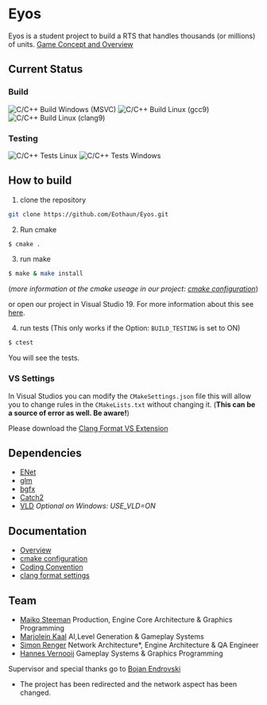 # Eyos

Eyos is a student project to build a RTS that handles thousands (or millions) of units.  [Game Concept and Overview](https://github.com/Eothaun/Eyos/wiki/)

## Current Status

### Build

![C/C++ Build Windows (MSVC)](https://github.com/Eothaun/Eyos/workflows/C/C++%20Build%20Windows%20(MSVC)/badge.svg)
![C/C++ Build Linux (gcc9)](https://github.com/Eothaun/Eyos/workflows/C/C++%20Build%20Linux%20(gcc9)/badge.svg)
![C/C++ Build Linux (clang9)](https://github.com/Eothaun/Eyos/workflows/C/C++%20Build%20Linux%20(clang9)/badge.svg)

### Testing

![C/C++ Tests Linux](https://github.com/Eothaun/Eyos/workflows/C/C++%20Tests%20Linux/badge.svg)
![C/C++ Tests Windows](https://github.com/Eothaun/Eyos/workflows/C/C++%20Tests%20Windows/badge.svg)

## How to build

1. clone the repository

```bash
git clone https://github.com/Eothaun/Eyos.git
```

2.  Run cmake

```bash
$ cmake .
```

3. run make

```bash
$ make & make install
```
(*more information ot the cmake useage in our project: [cmake configuration](https://github.com/Eothaun/Eyos/wiki/cmake-Configuration)*)

or open our project in Visual Studio 19. For more information about this see [here](https://docs.microsoft.com/en-us/cpp/build/cmake-projects-in-visual-studio?view=vs-2019#installation).

4. run tests (This only works if the Option: `BUILD_TESTING` is set to ON)

```bash
$ ctest
```

You will see the tests.



### VS Settings

In Visual Studios you can modify the `CMakeSettings.json` file this will allow you to change rules in the `CMakeLists.txt` without changing it. (**This can be a source of error as well. Be aware!**)

Please download the [Clang Format VS Extension](https://marketplace.visualstudio.com/items?itemName=LLVMExtensions.ClangFormat)

## Dependencies

- [ENet](https://github.com/lsalzman/enet)
- [glm](https://github.com/g-truc/glm)
- [bgfx](https://github.com/bkaradzic/bgfx)
- [Catch2](https://github.com/catchorg/Catch2)
- [VLD](https://github.com/KindDragon/vld) *Optional on Windows: USE_VLD=ON*



## Documentation

- [Overview](https://github.com/Eothaun/Eyos/wiki/)
- [cmake configuration](https://github.com/Eothaun/Eyos/wiki/cmake-Configuration)
- [Coding Convention](#)
- [clang format settings](#)

## Team

- [Maiko Steeman](https://maikosteeman.dev/) Production, Engine Core Architecture & Graphics Programming
- [Marjolein Kaal](http://www.marjoleinkaal.com/) AI,Level Generation & Gameplay Systems
- [Simon Renger](https://simonrenger.com/) Network Architecture*, Engine Architecture & QA Engineer 
- [Hannes Vernooij](https://www.hannesvernooij.com/) Gameplay Systems & Graphics Programming

Supervisor and special thanks go to [Bojan Endrovski](https://www.linkedin.com/in/bojanendrovski/)


* The project has been redirected and the network aspect has been changed.
